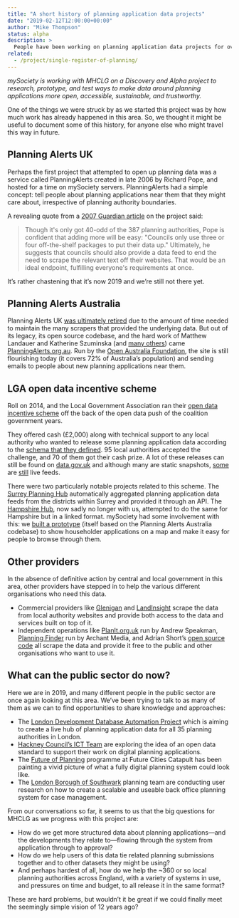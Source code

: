 ```yaml
---
title: "A short history of planning application data projects"
date: "2019-02-12T12:00:00+00:00"
author: "Mike Thompson"
status: alpha
description: >
  People have been working on planning application data projects for over 10 years, from individual hackers, to local government and commercial providers. We summarise some of these initiatives and look at the challenges ahead for this project.
related:
  - /project/single-register-of-planning/
---
```


_mySociety is working with MHCLG on a Discovery and Alpha project to research, prototype, and test ways to make data around planning applications more open, accessible, sustainable, and trustworthy._

One of the things we were struck by as we started this project was by how much work has already happened in this area. So, we thought it might be useful to document some of this history, for anyone else who might travel this way in future.

## Planning Alerts UK

Perhaps the first project that attempted to open up planning data was a service called PlanningAlerts created in late 2006 by Richard Pope, and hosted for a time on mySociety servers. PlanningAlerts had a simple concept: tell people about planning applications near them that they might care about, irrespective of planning authority boundaries.

A revealing quote from a [2007 Guardian article](https://www.theguardian.com/technology/2007/jan/25/freeourdata.localgovernment) on the project said:

> Though it's only got 40-odd of the 387 planning authorities, Pope is confident that adding more will be easy: "Councils only use three or four off-the-shelf packages to put their data up." Ultimately, he suggests that councils should also provide a data feed to end the need to scrape the relevant text off their websites. That would be an ideal endpoint, fulfilling everyone's requirements at once.

It’s rather chastening that it’s now 2019 and we’re still not there yet.

## Planning Alerts Australia

Planning Alerts UK [was ultimately retired](https://countculture.wordpress.com/2011/10/10/planningalerts-is-dead-long-live-planningalerts/) due to the amount of time needed to maintain the many scrapers that provided the underlying data. But out of its legacy, its open source codebase, and the hard work of Matthew Landauer and Katherine Szuminska (and [many others](https://www.planningalerts.org.au/about#contributors)) came [PlanningAlerts.org.au](https://www.planningalerts.org.au). Run by the [Open Australia Foundation](https://www.oaf.org.au/), the site is still flourishing today (it covers 72% of Australia’s population) and sending emails to people about new planning applications near them.

## LGA open data incentive scheme

Roll on 2014, and the Local Government Association ran their [open data incentive scheme](https://incentive.opendata.esd.org.uk/) off the back of the open data push of the coalition government years.

They offered cash (£2,000) along with technical support to any local authority who wanted to release some planning application data according to the [schema that they defined](https://github.com/esd-org-uk/schemas/tree/master/PlanningApplications). 95 local authorities accepted the challenge, and 70 of them got their cash prize. A lot of these releases can still be found on [data.gov.uk](https://data.gov.uk/search?q=planning+applications) and although many are static snapshots, [some](https://data.gov.uk/dataset/d997986f-54d0-4752-b450-d0f08894a9d8/planning-applications) are [still](https://data.gov.uk/dataset/b046881f-b699-4629-91cd-93397f619a41/planning-applications) live feeds.

There were two particularly notable projects related to this scheme. The [Surrey Planning Hub](http://digitalservices.surreyi.gov.uk/) automatically aggregated planning application data feeds from the districts within Surrey and provided it through an API. The [Hampshire Hub](http://blog.swirrl.com/articles/hampshire-hub/), now sadly no longer with us, attempted to do the same for Hampshire but in a linked format. mySociety had some involvement with this: we [built a prototype](https://www.mysociety.org/2014/09/30/making-planning-applications-more-open-with-the-hampshire-hub-partnership/) (itself based on the Planning Alerts Australia codebase) to show householder applications on a map and make it easy for people to browse through them.

## Other providers

In the absence of definitive action by central and local government in this area, other providers have stepped in to help the various different organisations who need this data.

* Commercial providers like [Glenigan](https://www.glenigan.com/our-products/marketing-planning/) and [LandInsight](https://www.landinsight.io/api) scrape the data from local authority websites and provide both access to the data and services built on top of it.
* Independent operations like [PlanIt.org.uk](http://planit.org.uk/) run by Andrew Speakman, [Planning Finder](https://planningfinder.co.uk/) run by Archant Media, and Adrian Short’s [open source code](https://github.com/adrianshort/uk_planning_scraper/) all scrape the data and provide it free to the public and other organisations who want to use it.

## What can the public sector do now?

Here we are in 2019, and many different people in the public sector are once again looking at this area. We’ve been trying to talk to as many of them as we can to find opportunities to share knowledge and approaches:

* The [London Development Database Automation Project](https://www.london.gov.uk/what-we-do/planning/london-plan/london-development-database/london-development-database-automation-project) which is aiming to create a live hub of planning application data for all 35 planning authorities in London.
* [Hackney Council’s ICT Team](https://blogs.hackney.gov.uk/hackit/An-open-data-standard-for-planning-applications) are exploring the idea of an open data standard to support their work on digital planning applications.
* The [Future of Planning](https://futurecities.catapult.org.uk/project/future-of-planning/) programme at Future Cities Catapult has been painting a vivid picture of what a fully digital planning system could look like.
* The [London Borough of Southwark](https://localdigital.gov.uk/funding/london-borough-of-southwark-3/) planning team are conducting user research on how to create a scalable and useable back office planning system for case management.

From our conversations so far, it seems to us that the big questions for MHCLG as we progress with this project are:

* How do we get more structured data about planning applications—and the developments they relate to—flowing through the system from application through to approval?
* How do we help users of this data tie related planning submissions together and to other datasets they might be using?
* And perhaps hardest of all, how do we help the ~360 or so local planning authorities across England, with a variety of systems in use, and pressures on time and budget, to all release it in the same format?

These are hard problems, but wouldn’t it be great if we could finally meet the seemingly simple vision of 12 years ago?
